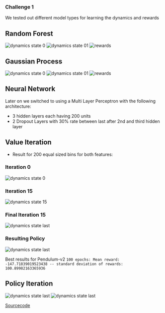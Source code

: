 ### Challenge 1

We tested out different model types for learning the dynamics and rewards

## Random Forest

![dynamics state 0](./Plots/Pendulum/Random_Forrest/dynamics_state0.png)
![dynamics state 01](./Plots/Pendulum/Random_Forrest/dynamics_state1.png)
![rewards](./Plots/Pendulum/Random_Forrest/rewards.png)

## Gaussian Process

![dynamics state 0](./Plots/Pendulum/Gaussian_Process/dynamics_state0.png)
![dynamics state 01](./Plots/Pendulum/Gaussian_Process/dynamics_state1.png)
![rewards](./Plots/Pendulum/Gaussian_Process/rewards.png)

## Neural Network

Later on we switched to using a Multi Layer Perceptron with the following architecture:
* 3 hidden layers each having 200 units
* 2 Dropout Layers with 30% rate between last after 2nd and third hidden layer

## Value Iteration
* Result for 200 equal sized bins for both features: 

### Iteration 0
![dynamics state 0](./Plots/Pendulum/ValueIteration/ValueIteration_iter_0.png)
### Iteration 15
![dynamics state 15](./Plots/Pendulum/ValueIteration/ValueIteration_iter_15.png)
### Final Iteration 15
![dynamics state last](./Plots/Pendulum/ValueIteration/ValueItertation_iter_last.png)

### Resulting Policy
![dynamics state last](./Plots/Pendulum/ValueIteration/ValueIteration_policy.png)

Best results for Pendulum-v2
`100 epochs: Mean reward: -147.71839019523438 -- standard deviation of rewards: 100.89982163365936`

## Policy Iteration
![dynamics state last](./Plots/Pendulum/PolicyIteration/PolicyIteration_value_function.png)
![dynamics state last](./Plots/Pendulum/PolicyIteration/PolicyIteration_policy.png)

[Sourcecode](./main.py#L10)